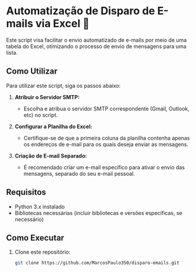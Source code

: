 # Automatização de Disparo de E-mails via Excel 🚀

Este script visa facilitar o envio automatizado de e-mails por meio de uma tabela do Excel, otimizando o processo de envio de mensagens para uma lista.

## Como Utilizar

Para utilizar este script, siga os passos abaixo:

1. **Atribuir o Servidor SMTP:**
   - Escolha e atribua o servidor SMTP correspondente (Gmail, Outlook, etc) no script.

2. **Configurar a Planilha do Excel:**
   - Certifique-se de que a primeira coluna da planilha contenha apenas os endereços de e-mail para os quais deseja enviar as mensagens.

3. **Criação de E-mail Separado:**
   - É recomendado criar um e-mail específico para ativar o envio das mensagens, separado do seu e-mail pessoal.

## Requisitos

- Python 3.x instalado
- Bibliotecas necessárias (incluir bibliotecas e versões específicas, se necessário)

## Como Executar

1. Clone este repositório:
   ```bash
   git clone https://github.com/MarcosPaulo350/disparo-emails.git
